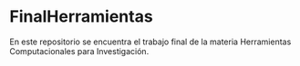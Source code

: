 # FinalHerramientas
En este repositorio se encuentra el trabajo final de la materia Herramientas Computacionales para Investigación. 
